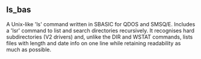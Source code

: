 <h2>ls_bas</h2>

A Unix-like 'ls' command written in SBASIC for QDOS and SMSQ/E. Includes a 'lsr' command to list and search directories recursively.
It recognises hard subdirectories (V2 drivers) and, unlike the DIR and WSTAT commands, lists files with length and date info on one line while retaining readability as much as possible.

